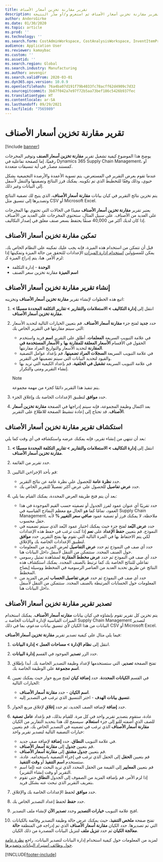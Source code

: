```yaml
---
title: تقرير مقارنة تخزين أسعار الأصناف
description: التعرف على كيفية إنشاء تقرير مقارنة تخزين أسعار الأصناف ثم استعرض و/أو صدّر النتيجة.
author: AndersGirke
ms.date: 01/30/2020
ms.topic: article
ms.prod: ''
ms.technology: ''
ms.search.form: CostAdminWorkspace, CostAnalysisWorkspace, InventItemPriceCompareStorage, InventItemPriceCompareStorageDetailsChart, InventItemPriceCompareStorageDetails
audience: Application User
ms.reviewer: kamaybac
ms.custom: ''
ms.assetid: ''
ms.search.region: Global
ms.search.industry: Manufacturing
ms.author: aevengir
ms.search.validFrom: 2020-03-01
ms.dyn365.ops.version: 10.0.9
ms.openlocfilehash: 76a4ba07d191f79b4033fc78acff62d4909c7d32
ms.sourcegitcommit: 3b87f042a7e97f72b5aa73bef186c5426b937fec
ms.translationtype: HT
ms.contentlocale: ar-SA
ms.lasthandoff: 09/29/2021
ms.locfileid: "7565989"
---
```

# <a name="compare-item-prices-storage-report"></a>تقرير مقارنة تخزين أسعار الأصناف

[!include [banner](../includes/banner.md)]

يوضح هذا الموضوع كيفية تشغيل تقرير **مقارنة تخزين أسعار الصنف** وتوفير المخرجات رقميًا، إما كصفحة تفاعلية في Dynamics 365 Supply Chain Management، أو كمستند مصدّر في أية تنسيقات متعددة.

عندما تقوم بعرض التقرير في المستعرض، يتم تسوية الأعمدة والأرصدة التجميعية بشكل حيوي، وذلك وفقًا للتخطيط الذي تم تكوينه. يمكنك فرز النتائج وتصفيتها والتنقل لأسفل إلى البيانات وغير ذلك.

يتم تخزين نتائج التقرير في كيان بيانات **مقارنة أسعار الأصناف**، الذي يتيح لك تصفية النتائج وتصديرها إلى تنسيق مثل CSV أو Microsoft Excel.

يعتبر تقرير **مقارنة تخزين أسعار الأصناف** مفيدًا في الحالات التي تحتوي بها المخرجات على العديد من الأصناف. على سبيل المثال، ستحتوي المخرجات على العديد من الأصناف إذا كان لديك أكثر من 40,000 صنفًا يحتفظ بسعر صنف معلق في إصدار التكاليف.

## <a name="enable-compare-item-prices-storage"></a>تمكين مقارنة تخزين أسعار الأصناف

قبل أن تتمكن من استخدام هذه الميزة، فإنه يجب عليك تمكينه على النظام الخاص بك. يمكن للمسؤولين [استخدام إدارة الميزات](../../fin-ops-core/fin-ops/get-started/feature-management/feature-management-overview.md) الإعدادات للتحقق من حالة الميزة وتمكينها إذا لزم الأمر. هنا، يتم إدراج الميزة كـ:

- **الوحدة** - إدارة التكلفة
- **اسم الميزة** مقارنة تخزين سعر الصنف

## <a name="generate-a-compare-item-prices-storage-report"></a>إنشاء تقرير مقارنة تخزين أسعار الأصناف

اتبع هذه الخطوات لإنشاء تقرير **مقارنة تخزين أسعار الأصناف** وتخزينه:

1. انتقل إلى **إدارة التكاليف > الاستعلامات والتقارير > تقارير التكلفة المحددة مسبقًا > مقارنة تخزين أسعار الأصناف**.

1. حدد **جديد** لفتح جزء **مقارنة أسعار الأصناف**. قم بتعيين الخيارات التالية لتحديد الأسعار التي سيتم مقارنتها في التقرير الخاص بك:

    - في علامة التبويب السريعة **المعلمات**، أطلق على التقرير **اسم** فريد واستخدم الحقول في الأقسام **الأسعار المعلقة للمقارنة بها** و **الأسعار المستخدمة في المقارنة** لتحديد الأسعار والتواريخ المراد مقارنتها.
    - في علامة التبويب السريعة **السجلات المراد تضمينها**، قم بإعداد عوامل التصفية والقيود لتحديد البيانات التي سيتم تضمينها في التقرير.
    - في علامة التبويب السريعة **تشغيل في الخلفية**، قم بإعداد الكيفية التي تريد بها إنشاء التقرير ومتى والتكرار.
    > [!NOTE]
    > يتم تنفيذ هذا التقرير دائمًا كجزء من مهمة مجموعة.

1. حدد **موافق** لتطبيق الإعدادات الخاصة بك وإغلاق الجزء.

1. بعد اكتمال وظيفة المجموعة، فإنه سيتم إدراجها في الصفحة **مقارنة تخزين أسعار الأصناف**. قد تحتاج إلى إعادة تنشيط الصفحة للاطلاع على التقرير.

## <a name="explore-the-compare-item-prices-storage-report"></a>استكشاف تقرير مقارنة تخزين أسعار الأصناف

بعد أن تنتهي من إنشاء تقرير، فإنه يمكنك عرضه واستكشافه في أي وقت كما يلي:

1. انتقل إلى **إدارة التكاليف > الاستعلامات والتقارير > تقارير التكلفة المحددة مسبقًا > مقارنة تخزين أسعار الأصناف**.

1. حدد تقرير من القائمة.

1. قم بأحد الإجراءين التاليين:

    - حدد **نظرة عامة** للحصول على نظرة عامة عن نتائج التقرير.
    - حدد **عرض تفاصيل** للحصول على عرض أكثر تفصيلاً للتقرير الخاص بك.

1. بعد أن يتم فتح طريقة العرض المحددة، يمكنك القيام بما يلي:

    - حدد تقريبًا أي عنوان عمود لفرز الجدول أو تصفيته حسب القيم الموجودة في هذا العمود، تمامًا كما هو الحال مع معظم النماذج القياسية في Supply Chain Management. ملاحظة، لا يمكنك فرز أو تصفية عمود **صافي سعر التغيير %** لأنه حقل محسوب.
    - حدد **عرض البُعد** لفتح جزء حيث يمكنك اختيار عمود البُعد الذي سيتم تضمينه في النموذج. قم بتعيين **حفظ الإعداد** على **نعم** إذا كنت ترغب في حفظ هذه الإعدادات لكي يتم الاحتفاظ بها في المرة التالية التي تقوم بها بفتح التقرير. حدد **موافق** لتطبيق الإعدادات الخاصة بك والإغلاق.
    - حدد أي صف في النموذج ثم حدد **عرض التفاصيل** لعرض المزيد من المعلومات حول الصنف المحدد. ستتمكن من التنقل لأسفل داخل البيانات هنا.
    - حدد أي صف في النموذج ثم حدد **عرض مخطط المقارنة** لمشاهدة تمثيل رسومي تفاعلي للنتائج الخاصة بك كما ترتبط بالصنف المحدد. يمكنك استكشاف هذه النتائج عن طريق تحديد العديد من العناصر الرسومية في المخطط ووسيلة إيضاح المخطط.
    - حدد أي صف في النموذج ثم حدد **عرض تفاصيل الحساب** لعرض المزيد من المعلومات حول الحسابات المرتبطة بالصنف المحدد. ستتمكن من التنقل لأسفل داخل البيانات هنا.

## <a name="export-the-compare-item-prices-storage-report"></a>تصدير تقرير مقارنة تخزين أسعار الأصناف

يتم تخزين كل تقرير تقوم بإنشاؤه في كيان بيانات **مقارنه أسعار الأصناف**. يمكنك استخدام الميزات القياسية لإدارة البيانات الخاصة بـ Supply Chain Management لتصدير البيانات من هذا الكيان لأي تنسيق بيانات مدعوم، بما في ذلك CSV أو Microsoft Excel.

فيما يلي مثال على كيفية تصدير تقرير **مقارنة تخزين أسعار الأصناف**:

1. انتقل إلى **نظام الإدارة > مساحات العمل > إدارة البيانات**.

1. حدد الزر **تصدير** الموجود في القسم **إدارة البيانات**.

1. تفتح الصفحة **تصدير**، التي ستستخدمها لإعداد وظيفة التصدير الخاصة بك. أبدا بإطلاق **اسم مجموعة** على الوظيفة الخاصة بك.

1. في القسم **الكيانات المحددة**، حدد **إضافة كيان** لفتح مربع حوار حيث يمكنك تعيين الخيارات التالية:

    - **اسم الكيان** - حدد **مقارنة أسعار الأصناف**.
    - **تنسيق بيانات الهدف** - اختر التنسيق الذي ترغب في التصدير إليه.

1. حدد **إضافة** لإضافة الصف الجديد، ثم حدد **إغلاق** لإغلاق مربع الحوار.

1. عادة، ستقوم بتصدير تقرير واحد في كل مرة. للقيام بذلك، قم بإعداد **عامل تصفية** للصف الذي أضفته للتو إلى جزء **استعلام**. سيسمح لك هذا بتحديد التقارير من الكيان **مقارنة أسعار الأصناف** الذي ترغب في تضمينه في التصدير الخاص بك. قم بتعيين خيارات التصفية التالية لتصدير تقرير واحد:

    - في علامة التبويب **النطاق**، حدد **إضافة** لإضافة صف جديد.
    - قم بتعيين **جدول** إلى **مقارنة أسعار الأصناف**.
    - قم بتعيين **جدول مشتق** إلى **مقارنة أسعار الأصناف**.
    - قم بتعيين **الحقل** إلى الحقل الذي ترغب في إجراء التصفية باستخدامه. عادة، ستستخدم **اسم التنفيذ** أو **وقت التنفيذ**.
    - قم بتعيين **المعايير** إلى القيمة من الحقل المحدد الذي تريد البحث عنه (إما اسم التقرير أو وقت إنشاء التقرير).
    - إذا لزم الأمر، قم بإضافة المزيد من الصفوف إلى الجدول **النطاق** حتى تقوم بتعريف التقرير الذي تبحث عنه بشكل فريد.

1. حدد **موافق** لحفظ الإعدادات الخاصة بك والإغلاق.

1. حدد **حفظ** لحفظ إعداد التصدير الخاص بك.

1. افتح علامة التبويب **خيارات التصدير** وحدد **تصدير الآن** لإنشاء ملف التصدير.

1. تفتح صفحة **ملخص التنفيذ**، حيث يمكنك عرض حالة وظيفة التصدير وقائمة بالكيانات التي تم تصديرها. حدد الكيان **مقارنة أسعار الأصناف** الذي تم إدراجه في المنطقة **حالة معالجة الكيان** ثم حدد **تنزيل ملف** لتنزيل البيانات المصدرة من ذلك الكيان.

لمزيد من المعلومات حول كيفية استخدام إدارة البيانات لتصدير البيانات، راجع [نظرة عامة حول وظائف استيراد البيانات وتصديرها](../../fin-ops-core/dev-itpro/data-entities/data-import-export-job.md).


[!INCLUDE[footer-include](../../includes/footer-banner.md)]